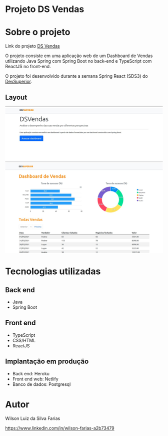 # Projeto DS Vendas 

# Sobre o projeto
Link do projeto [DS Vendas](https://dsvendas-wilson-farias.netlify.app)

O projeto consiste em uma aplicação web de um Dashboard de Vendas utilizando Java Spring com Spring Boot no back-end e TypeScript com ReactJS no front-end. 

O projeto foi desenvolvido durante a semana Spring React (SDS3) do [DevSuperior](https://devsuperior.com "Site da DevSuperior").

## Layout
<img src="https://github.com/wilfarias/projeto-sds3/blob/master/print%20acesso.JPG"> 
<img src="https://github.com/wilfarias/projeto-sds3/blob/master/print%20dashboard.JPG"> 

# Tecnologias utilizadas
## Back end
- Java
- Spring Boot

## Front end
- TypeScript
- CSS/HTML
- ReactJS

## Implantação em produção
- Back end: Heroku
- Front end web: Netlify
- Banco de dados: Postgresql

# Autor

Wilson Luiz da Silva Farias

https://www.linkedin.com/in/wilson-farias-a2b73479

